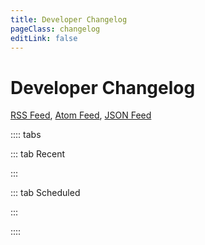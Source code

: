 ```yaml
---
title: Developer Changelog
pageClass: changelog
editLink: false
---
```


# Developer Changelog

[RSS Feed](/rss.xml), [Atom Feed](/feed.atom), [JSON Feed](/feed.json)

:::: tabs

::: tab Recent

<ChangelogList :pages="$site.pages"  />

:::

::: tab Scheduled

<ChangelogList :pages="$site.pages" type="scheduled" />

:::

::::
